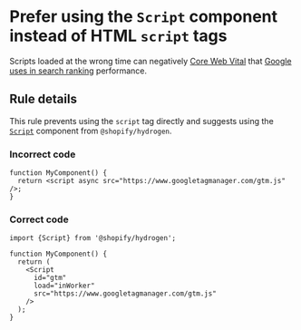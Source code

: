 # Prefer using the `Script` component instead of HTML `script` tags

Scripts loaded at the wrong time can negatively [Core Web Vital](https://web.dev/vitals/) that [Google uses in search ranking](https://developers.google.com/search/blog/2020/05/evaluating-page-experience) performance.

## Rule details

This rule prevents using the `script` tag directly and suggests using the [`Script`](https://shopify.dev/api/hydrogen/components/primitive/script) component from `@shopify/hydrogen`.

### Incorrect code

```tsx
function MyComponent() {
  return <script async src="https://www.googletagmanager.com/gtm.js" />;
}
```

### Correct code

```tsx
import {Script} from '@shopify/hydrogen';

function MyComponent() {
  return (
    <Script
      id="gtm"
      load="inWorker"
      src="https://www.googletagmanager.com/gtm.js"
    />
  );
}
```
